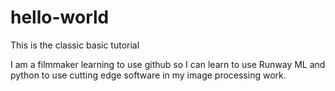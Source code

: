 # hello-world
This is the classic basic tutorial

I am a filmmaker learning to use github so I can learn to use Runway ML and python to use cutting edge software in my image processing work.
